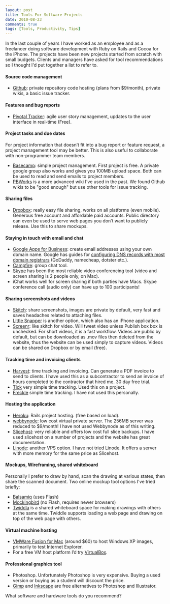 ```yaml
---
layout: post
title: Tools For Software Projects
date: 2010-08-23
comments: true
tags: [Tools, Productivity, Tips]
---
```


In the last couple of years I have worked as an employee and as a freelancer doing software development with Ruby on Rails and Cocoa for the iPhone. The projects have been new projects started from scratch with small budgets. Clients and managers have asked for tool recommendations so I thought I'd put together a list to refer to.

#### Source code management

 * [Github](https://github.com/): private repository code hosting (plans from $9/month), private wikis, a basic issue tracker.

#### Features and bug reports

 * [Pivotal Tracker](http://www.pivotaltracker.com/): agile user story management, updates to the user interface in real-time (Free).

#### Project tasks and due dates

For project information that doesn’t fit into a bug report or feature request, a project management tool may be better. This is also useful to collaborate with non-programmer team members. 

 * [Basecamp](http://basecamphq.com/): simple project management. First project is free. A private google group also works and gives you 100MB upload space. Both can be used to read and send emails to project members.
 * [PBWorks](http://pbworks.com/) is a more advanced wiki I've used in the past. We found Github wikis to be "good enough" but use other tools for issue tracking.

#### Sharing files

 * [Dropbox](http://www.dropbox.com/): really easy file sharing, works on all platforms (even mobile). Generous free account and affordable paid accounts. Public directory can even be used to serve web pages you don’t want to publicly release. Use this to share mockups.

#### Staying in touch with email and chat

 * [Google Apps for Business](http://www.google.com/apps/intl/en/business/index.html): create email addresses using your own domain name. Google has guides for [configuring DNS records with most domain registrars](http://www.google.com/support/a/bin/answer.py?answer=140034) (GoDaddy, namecheap, dotster etc.).
 * [Campfire](http://campfirenow.com/): group chat tool.
 * [Skype](http://www.skype.com) has been the most reliable video conferencing tool (video and screen sharing is 2 people only, on Mac).
 * iChat works well for screen sharing if both parties have Macs. Skype conference call (audio only) can have up to 100 participants!

#### Sharing screenshots and videos

 * [Skitch](http://skitch.com/): share screenshots, images are private by default, very fast and saves headaches related to attaching files.
 * [Little Snapper](http://www.realmacsoftware.com/littlesnapper/) is another option, which also has an iPhone application.
 * [Screenr](http://screenr.com/): like skitch for video. Will tweet video unless Publish box box is unchecked. For short videos, it is a fast workflow. Videos are public by default, but can be downloaded as .mov files then deleted from the website, thus the website can be used simply to capture videos. Videos can be shared on Dropbox or by email (free).

#### Tracking time and invoicing clients

 * [Harvest](http://www.getharvest.com/): time tracking and invoicing. Can generate a PDF invoice to send to clients. I have used this as a subcontractor to send an invoice of hours completed to the contractor that hired me. 30 day free trial.
 * [Tick](http://tickspot.com/) very simple time tracking. Used this on a project.
 * [Freckle](http://letsfreckle.com/) simple time tracking. I have not used this personally.

#### Hosting the application

 * [Heroku](http://heroku.com/): Rails project hosting. (free based on load).
 * [webbynode](http://www.webbynode.com/): low cost virtual private server. The 256MB server was reduced to $9/month! I have not used Webbynode as of this writing.
 * [Slicehost](http://www.slicehost.com/): very reliable and offers low cost full slice backups. I have used slicehost on a number of projects and the website has great documentation.
 * [Linode](http://www.linode.com/): another VPS option. I have not tried Linode. It offers a server with more memory for the same price as Slicehost.

#### Mockups, Wireframing, shared whiteboard

Personally I prefer to draw by hand, scan the drawing at various states, then share the scanned document. Two online mockup tool options I've tried briefly:

 * [Balsamiq](http://www.balsamiq.com/) (uses Flash)
 * [Mockingbird](http://gomockingbird.com/) (no Flash, requires newer browsers)
 * [Twiddla](http://www.twiddla.com/) is a shared whiteboard space for making drawings with others at the same time. Twiddle supports loading a web page and drawing on top of the web page with others.

#### Virtual machine hosting

 * [VMWare Fusion for Mac](http://www.vmware.com/products/fusion/) (around $60) to host Windows XP images, primarily to test Internet Explorer.
 * For a free VM host platform I’d try [VirtualBox](http://www.virtualbox.org/).

#### Professional graphics tool

 * Photoshop. Unfortunately Photoshop is very expensive. Buying a used version or buying as a student will discount the price.
 * [Gimp](http://www.gimp.org/) and [Inkscape](http://www.inkscape.org/) are free alternatives to Photoshop and Illustrator.

What software and hardware tools do you recommend?

